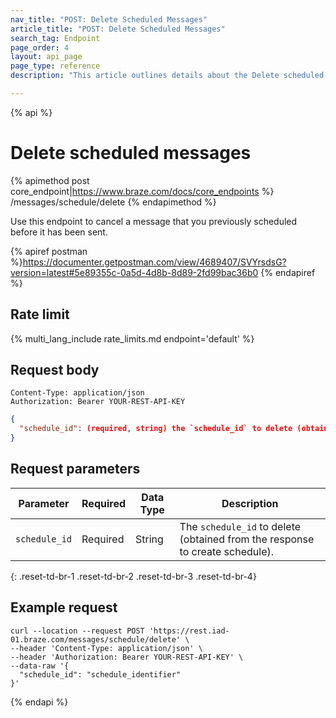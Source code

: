 ```yaml
---
nav_title: "POST: Delete Scheduled Messages"
article_title: "POST: Delete Scheduled Messages"
search_tag: Endpoint
page_order: 4
layout: api_page
page_type: reference
description: "This article outlines details about the Delete scheduled messages Braze endpoint."

---
```

{% api %}
# Delete scheduled messages
{% apimethod post core_endpoint|https://www.braze.com/docs/core_endpoints %} 
/messages/schedule/delete
{% endapimethod %}

Use this endpoint to cancel a message that you previously scheduled before it has been sent.

{% apiref postman %}https://documenter.getpostman.com/view/4689407/SVYrsdsG?version=latest#5e89355c-0a5d-4d8b-8d89-2fd99bac36b0 {% endapiref %}

## Rate limit

{% multi_lang_include rate_limits.md endpoint='default' %}

## Request body

```
Content-Type: application/json
Authorization: Bearer YOUR-REST-API-KEY
```

```json
{
  "schedule_id": (required, string) the `schedule_id` to delete (obtained from the response to create schedule)
}
```

## Request parameters

| Parameter | Required | Data Type | Description |
| --------- | ---------| --------- | ----------- |
| `schedule_id` | Required | String | The `schedule_id` to delete (obtained from the response to create schedule). |
{: .reset-td-br-1 .reset-td-br-2 .reset-td-br-3  .reset-td-br-4}

## Example request
```
curl --location --request POST 'https://rest.iad-01.braze.com/messages/schedule/delete' \
--header 'Content-Type: application/json' \
--header 'Authorization: Bearer YOUR-REST-API-KEY' \
--data-raw '{
  "schedule_id": "schedule_identifier"
}'
```

{% endapi %}
